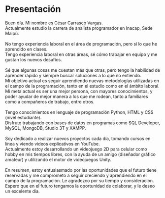 # Presentación
Buen día. Mi nombre es César Carrasco Vargas.
<br>
Actualmente estudio la carrera de analista programador en Inacap, Sede Maipú.
<br>
<br>
No tengo experiencia laboral en el área de programación, pero sí lo que he aprendido en clases.
<br>
Tengo experiencia laboral en otras áreas, sé cómo trabajar en equipo y me gustan los nuevos desafíos.
<br>
<br>
Sé que algunas cosas me cuestan más que otras, pero tengo la habilidad de aprender rápido y siempre buscar soluciones a lo que no entiendo.
<br>
Mi objetivo actual es seguir aprendiendo nuevas metodologías utilizadas en el campo de la programación, tanto en el estudio como en el ámbito laboral.
<br>
Mi meta actual es ser una mejor persona, con mayores conocimientos, y poder ayudar de mejor manera a los que me rodean, tanto a familiares como a compañeros de trabajo, entre otros.
<br>
<br>
Tengo conocimientos en lenguaje de programación Python, HTML y CSS (nivel estudiante).
<br>
Disfruto trabajando con bases de datos en programas como SQL Developer, MySQL, MongoDB, Studio 3T y XAMPP.
<br>
<br>
Soy dedicado a realizar nuevos proyectos cada día, tomando cursos en línea y viendo videos explicativos en YouTube.
<br>
Actualmente estoy desarrollando un videojuego 2D para celular como hobby en mis tiempos libres, con la ayuda de un amigo (diseñador gráfico amateur) y utilizando el motor de videojuegos Unity.
<br>
<br>
En resumen, estoy entusiasmado por las oportunidades que el futuro tiene reservadas y me comprometo a seguir creciendo y aprendiendo en el campo de la programación. Le agradezco por su tiempo y consideración. Espero que en el futuro tengamos la oportunidad de colaborar, y le deseo un excelente día.
